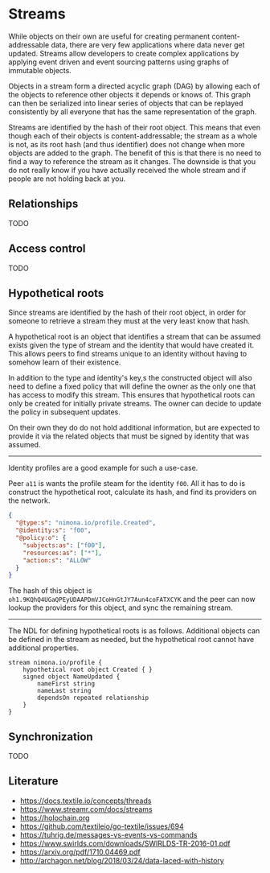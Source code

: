 # Streams

While objects on their own are useful for creating permanent content-addressable
data, there are very few applications where data never get updated.
Streams allow developers to create complex applications by applying event driven
and event sourcing patterns using graphs of immutable objects.

Objects in a stream form a directed acyclic graph (DAG) by allowing each of the
objects to reference other objects it depends or knows of.
This graph can then be serialized into linear series of objects that can be
replayed consistently by all everyone that has the same representation of the
graph.

Streams are identified by the hash of their root object.
This means that even though each of their objects is content-addressable; the
stream as a whole is not, as its root hash (and thus identifier) does not
change when more objects are added to the graph.
The benefit of this is that there is no need to find a way to reference the
stream as it changes.
The downside is that you do not really know if you have actually  received the
whole stream and if people are not holding back at you.

## Relationships

TODO

## Access control

TODO

## Hypothetical roots

Since streams are identified by the hash of their root object, in order for
someone to retrieve a stream they must at the very least know that hash.

A hypothetical root is an object that identifies a stream that can be assumed
exists given the type of stream and the identity that would have created it.
This allows peers to find streams unique to an identity without having to
somehow learn of their existence.

In addition to the type and identity's key,s the constructed object will also
need to define a fixed policy that will define the owner as the only one that
has access to modify this stream.
This ensures that hypothetical roots can only be created for initially
private streams.
The owner can decide to update the policy in subsequent updates.

On their own they do do not hold additional information, but are expected to
provide it via the related objects that must be signed by identity that was
assumed.

---

Identity profiles are a good example for such a use-case.

Peer `a11` is wants the profile steam for the identity `f00`.
All it has to do is construct the hypothetical root, calculate its hash,
and find its providers on the network.

```json
{
  "@type:s": "nimona.io/profile.Created",
  "@identity:s": "f00",
  "@policy:o": {
    "subjects:as": ["f00"],
    "resources:as": ["*"],
    "action:s": "ALLOW"
  }
}
```

The hash of this object is `oh1.9KQhQ4UGaQPEyUDAAPDmVJCoHnGtJY7Aun4coFATXCYK`
and the peer can now lookup the providers for this object, and sync the
remaining stream.

---

The NDL for defining hypothetical roots is as follows.
Additional objects can be defined in the stream as needed, but the hypothetical
root cannot have additional properties.

```ndl
stream nimona.io/profile {
    hypothetical root object Created { }
    signed object NameUpdated {
        nameFirst string
        nameLast string
        dependsOn repeated relationship
    }
}
```

## Synchronization

TODO

## Literature

* <https://docs.textile.io/concepts/threads>
* <https://www.streamr.com/docs/streams>
* <https://holochain.org>
* <https://github.com/textileio/go-textile/issues/694>
* <https://tuhrig.de/messages-vs-events-vs-commands>
* <https://www.swirlds.com/downloads/SWIRLDS-TR-2016-01.pdf>
* <https://arxiv.org/pdf/1710.04469.pdf>
* <http://archagon.net/blog/2018/03/24/data-laced-with-history>

